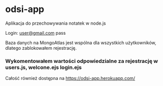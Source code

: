 ﻿ # odsi-app
 Aplikacja do przechowywania notatek w node.js


Login:
    user@gmail.com
    pass

Baza danych na MongoAtlas jest wspólna dla wszystkich użytkowników, dlatego zablokowałem rejestrację.




 ### Wykomentowałem wartości odpowiedzialne za rejestrację w users.js, welcone.ejs login.ejs

 Całość również dostępna na https://odsi-app.herokuapp.com/